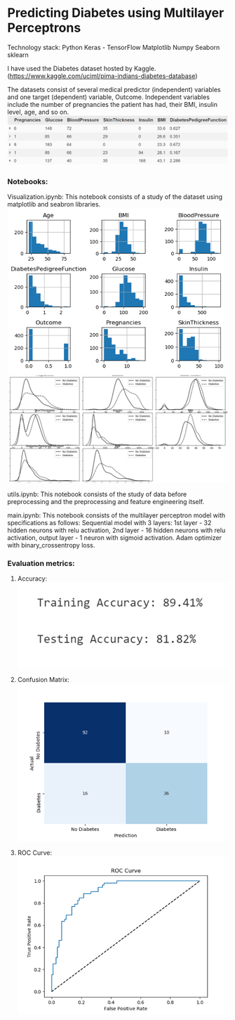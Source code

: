 # Predicting Diabetes using Multilayer Perceptrons

Technology stack:
Python
Keras - TensorFlow
Matplotlib
Numpy
Seaborn
sklearn

I have used the Diabetes dataset hosted by Kaggle. (https://www.kaggle.com/uciml/pima-indians-diabetes-database)

The datasets consist of several medical predictor (independent) variables and one target (dependent) variable, Outcome. Independent variables include the number of pregnancies the patient has had, their BMI, insulin level, age, and so on.
![Dataset](/images/Dataset_head.png)
### Notebooks:
Visualization.ipynb: This notebook consists of a study of the dataset using matplotlib and seabron libraries. <br>
![Histogram](/images/Histogram_data.png)
<br>
![Density graph](/images/Density_plot.png)

utils.ipynb: This notebook consists of the study of data before preprocessing and the preprocessing and feature engineering itself.

main.ipynb: This notebook consists of the multilayer perceptron model with specifications as follows:
Sequential model with 3 layers: 1st layer - 32 hidden neurons with relu activation, 2nd layer - 16 hidden neurons with relu activation, output layer - 1 neuron with sigmoid activation. Adam optimizer with binary_crossentropy loss.

### Evaluation metrics:
1. Accuracy:<br>
![Accuracy](/images/Accuracy.png)

2. Confusion Matrix:<br>
![Confusion Matrix](/images/Confusion_Matrix.png)

3. ROC Curve:<br>
![ROC Curve](/images/ROC_curve.png)

